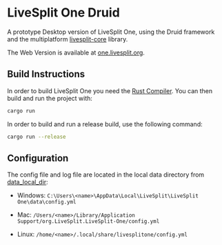 # LiveSplit One Druid

A prototype Desktop version of LiveSplit One, using the Druid framework and the multiplatform
[livesplit-core][livesplit-core] library.

The Web Version is available at [one.livesplit.org](https://one.livesplit.org/).

## Build Instructions

In order to build LiveSplit One you need the [Rust
Compiler](https://www.rust-lang.org/). You can then build and run the project
with:

```bash
cargo run
```

In order to build and run a release build, use the following command:

```bash
cargo run --release
```

## Configuration

The config file and log file are located in the local data directory from [data_local_dir][data_local_dir]:
- Windows: `C:\Users\<name>\AppData\Local\LiveSplit\LiveSplit One\data\config.yml`
- Mac: `/Users/<name>/Library/Application Support/org.LiveSplit.LiveSplit-One/config.yml`
- Linux: `/home/<name>/.local/share/livesplitone/config.yml`

  [data_local_dir]: https://docs.rs/directories/latest/directories/struct.ProjectDirs.html#method.data_local_dir
  [livesplit-core]: https://github.com/LiveSplit/livesplit-core
